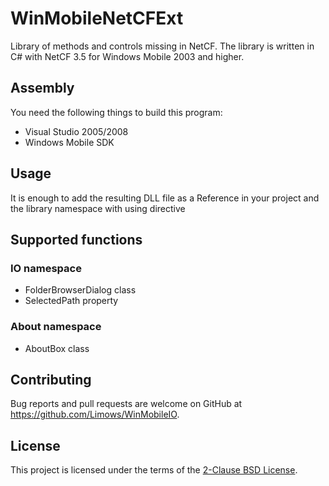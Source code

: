 # WinMobileNetCFExt

Library of methods and controls missing in NetCF. 
The library is written in C# with NetCF 3.5 for Windows Mobile 2003 and higher.

## Assembly

You need the following things to build this program:

 - Visual Studio 2005/2008
 - Windows Mobile SDK

## Usage

It is enough to add the resulting DLL file as a Reference in your project and the library namespace with using directive

## Supported functions

### IO namespace
 - FolderBrowserDialog class
 - SelectedPath property

### About namespace
 - AboutBox class

## Contributing

Bug reports and pull requests are welcome on GitHub at https://github.com/Limows/WinMobileIO.

## License

This project is licensed under the terms of the [2-Clause BSD License](https://opensource.org/licenses/BSD-2-Clause).